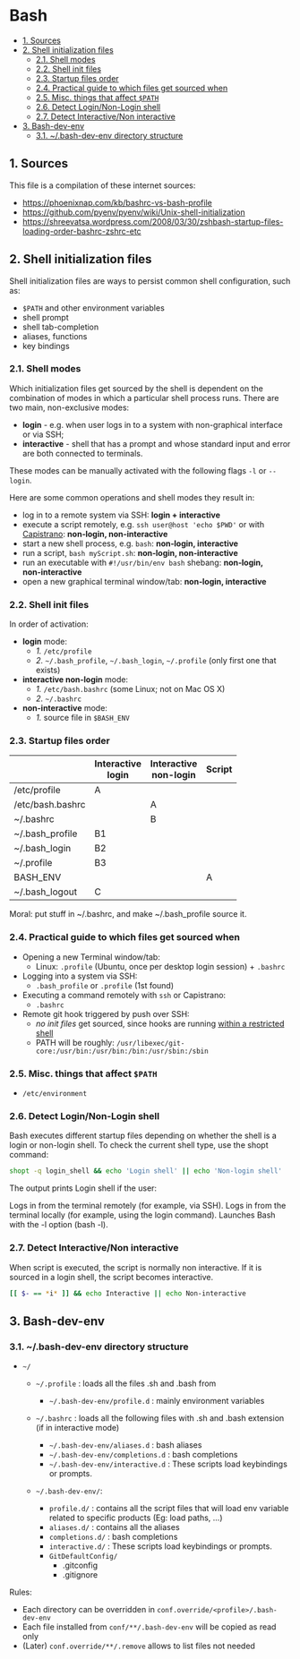 # Bash

- [1. Sources](#1-sources)
- [2. Shell initialization files](#2-shell-initialization-files)
  - [2.1. Shell modes](#21-shell-modes)
  - [2.2. Shell init files](#22-shell-init-files)
  - [2.3. Startup files order](#23-startup-files-order)
  - [2.4. Practical guide to which files get sourced when](#24-practical-guide-to-which-files-get-sourced-when)
  - [2.5. Misc. things that affect `$PATH`](#25-misc-things-that-affect-path)
  - [2.6. Detect Login/Non-Login shell](#26-detect-loginnon-login-shell)
  - [2.7. Detect Interactive/Non interactive](#27-detect-interactivenon-interactive)
- [3. Bash-dev-env](#3-bash-dev-env)
  - [3.1. ~/.bash-dev-env directory structure](#31-bash-dev-env-directory-structure)

## 1. Sources

This file is a compilation of these internet sources:

- <https://phoenixnap.com/kb/bashrc-vs-bash-profile>
- <https://github.com/pyenv/pyenv/wiki/Unix-shell-initialization>
- <https://shreevatsa.wordpress.com/2008/03/30/zshbash-startup-files-loading-order-bashrc-zshrc-etc>

## 2. Shell initialization files

Shell initialization files are ways to persist common shell configuration, such
as:

- `$PATH` and other environment variables
- shell prompt
- shell tab-completion
- aliases, functions
- key bindings

### 2.1. Shell modes

Which initialization files get sourced by the shell is dependent on the
combination of modes in which a particular shell process runs. There are two
main, non-exclusive modes:

- **login** - e.g. when user logs in to a system with non-graphical interface or
  via SSH;
- **interactive** - shell that has a prompt and whose standard input and error
  are both connected to terminals.

These modes can be manually activated with the following flags `-l` or
`--login`.

Here are some common operations and shell modes they result in:

- log in to a remote system via SSH: **login + interactive**
- execute a script remotely, e.g. `ssh user@host 'echo $PWD'` or with
  <!-- markdownlint-disable-next-line MD052 -->
  [Capistrano](https://capistranorb.com/): **non‑login, non‑interactive**
- start a new shell process, e.g. `bash`: **non‑login, interactive**
- run a script, `bash myScript.sh`: **non‑login, non‑interactive**
- run an executable with `#!/usr/bin/env bash` shebang: **non‑login,
  non‑interactive**
- open a new graphical terminal window/tab: **non‑login, interactive**

### 2.2. Shell init files

In order of activation:

- **login** mode:
  - _1._ `/etc/profile`
  - _2._ `~/.bash_profile`, `~/.bash_login`, `~/.profile` (only first one that
    exists)
- **interactive non-login** mode:
  - _1._ `/etc/bash.bashrc` (some Linux; not on Mac OS X)
  - _2._ `~/.bashrc`
- **non-interactive** mode:
  - _1._ source file in `$BASH_ENV`

### 2.3. Startup files order

<!-- markdownlint-disable-next-line MD033 -->

|                  | Interactive<br>login | Interactive<br>non-login | Script |
| ---------------- | -------------------- | ------------------------ | ------ |
| /etc/profile     | A                    |                          |        |
| /etc/bash.bashrc |                      | A                        |        |
| ~/.bashrc        |                      | B                        |        |
| ~/.bash_profile  | B1                   |                          |        |
| ~/.bash_login    | B2                   |                          |        |
| ~/.profile       | B3                   |                          |        |
| BASH_ENV         |                      |                          | A      |
| ~/.bash_logout   | C                    |                          |        |

Moral: put stuff in ~/.bashrc, and make ~/.bash_profile source it.

### 2.4. Practical guide to which files get sourced when

- Opening a new Terminal window/tab:
  - Linux: `.profile` (Ubuntu, once per desktop login session) + `.bashrc`
- Logging into a system via SSH:
  - `.bash_profile` or `.profile` (1st found)
- Executing a command remotely with `ssh` or Capistrano:
  - `.bashrc`
- Remote git hook triggered by push over SSH:
  - _no init files_ get sourced, since hooks are running
    [within a restricted shell](http://git-scm.com/docs/git-shell)
  - PATH will be roughly:
    `/usr/libexec/git-core:/usr/bin:/usr/bin:/bin:/usr/sbin:/sbin`

### 2.5. Misc. things that affect `$PATH`

- `/etc/environment`

### 2.6. Detect Login/Non-Login shell

Bash executes different startup files depending on whether the shell is a login
or non-login shell. To check the current shell type, use the shopt command:

```bash
shopt -q login_shell && echo 'Login shell' || echo 'Non-login shell'
```

The output prints Login shell if the user:

Logs in from the terminal remotely (for example, via SSH). Logs in from the
terminal locally (for example, using the login command). Launches Bash with the
-l option (bash -l).

### 2.7. Detect Interactive/Non interactive

When script is executed, the script is normally non interactive. If it is
sourced in a login shell, the script becomes interactive.

```bash
[[ $- == *i* ]] && echo Interactive || echo Non-interactive
```

## 3. Bash-dev-env

### 3.1. ~/.bash-dev-env directory structure

- `~/`

  - `~/.profile` : loads all the files .sh and .bash from

    - `~/.bash-dev-env/profile.d` : mainly environment variables

  - `~/.bashrc` : loads all the following files with .sh and .bash extension (if
    in interactive mode)

    - `~/.bash-dev-env/aliases.d` : bash aliases
    - `~/.bash-dev-env/completions.d` : bash completions
    - `~/.bash-dev-env/interactive.d` : These scripts load keybindings or
      prompts.

  - `~/.bash-dev-env/`:

    - `profile.d/` : contains all the script files that will load env variable
      related to specific products (Eg: load paths, ...)
    - `aliases.d/` : contains all the aliases
    - `completions.d/` : bash completions
    - `interactive.d/` : These scripts load keybindings or prompts.
    - `GitDefaultConfig/`
      - .gitconfig
      - .gitignore

Rules:

- Each directory can be overridden in `conf.override/<profile>/.bash-dev-env`
- Each file installed from `conf/**/.bash-dev-env` will be copied as read only
- (Later) `conf.override/**/.remove` allows to list files not needed

